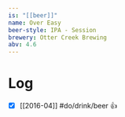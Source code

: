 ```yaml
---
is: "[[beer]]"
name: Over Easy
beer-style: IPA - Session
brewery: Otter Creek Brewing
abv: 4.6
---
```

# Log
- [x] [[2016-04]] #do/drink/beer 👍
